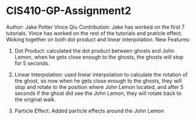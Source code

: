 # CIS410-GP-Assignment2
Author: Jake Potter Vince Qiu
Contribution: Jake has worked on the first 7 tutorials.
              Vince has worked on the rest of the tutorials and praticle effect.
              Woking together on both dot product and linear interpolation.
New Features:

1. Dot Product: calculated the dot product between ghosts and John Lemon, when he gets close enough to the ghosts, the ghosts will stop for 5 seconds. 

2. Linear Interpolation: used linear interpolation to calculate the rotation of the ghost, so now when he gets close enough to the ghosts, they will stop and rotate to the position where John Lemon located, and after 5 seconds if the ghost did see the John Lemon, they will rotate back to the original walk.

3. Particle Effect: Added particle effects around the John Lemon
